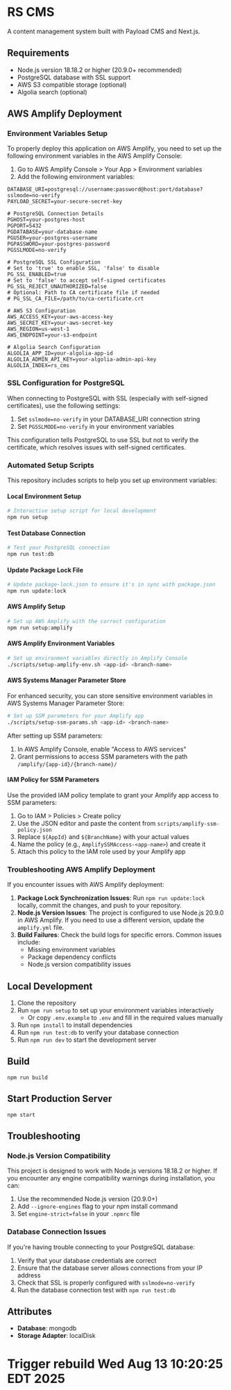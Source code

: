 # RS CMS

A content management system built with Payload CMS and Next.js.

## Requirements

- Node.js version 18.18.2 or higher (20.9.0+ recommended)
- PostgreSQL database with SSL support
- AWS S3 compatible storage (optional)
- Algolia search (optional)

## AWS Amplify Deployment

### Environment Variables Setup

To properly deploy this application on AWS Amplify, you need to set up the following environment variables in the AWS Amplify Console:

1. Go to AWS Amplify Console > Your App > Environment variables
2. Add the following environment variables:

```
DATABASE_URI=postgresql://username:password@host:port/database?sslmode=no-verify
PAYLOAD_SECRET=your-secure-secret-key

# PostgreSQL Connection Details
PGHOST=your-postgres-host
PGPORT=5432
PGDATABASE=your-database-name
PGUSER=your-postgres-username
PGPASSWORD=your-postgres-password
PGSSLMODE=no-verify

# PostgreSQL SSL Configuration
# Set to 'true' to enable SSL, 'false' to disable
PG_SSL_ENABLED=true
# Set to 'false' to accept self-signed certificates
PG_SSL_REJECT_UNAUTHORIZED=false
# Optional: Path to CA certificate file if needed
# PG_SSL_CA_FILE=/path/to/ca-certificate.crt

# AWS S3 Configuration
AWS_ACCESS_KEY=your-aws-access-key
AWS_SECRET_KEY=your-aws-secret-key
AWS_REGION=us-west-1
AWS_ENDPOINT=your-s3-endpoint

# Algolia Search Configuration
ALGOLIA_APP_ID=your-algolia-app-id
ALGOLIA_ADMIN_API_KEY=your-algolia-admin-api-key
ALGOLIA_INDEX=rs_cms
```

### SSL Configuration for PostgreSQL

When connecting to PostgreSQL with SSL (especially with self-signed certificates), use the following settings:

1. Set `sslmode=no-verify` in your DATABASE_URI connection string
2. Set `PGSSLMODE=no-verify` in your environment variables

This configuration tells PostgreSQL to use SSL but not to verify the certificate, which resolves issues with self-signed certificates.

### Automated Setup Scripts

This repository includes scripts to help you set up environment variables:

#### Local Environment Setup

```bash
# Interactive setup script for local development
npm run setup
```

#### Test Database Connection

```bash
# Test your PostgreSQL connection
npm run test:db
```

#### Update Package Lock File

```bash
# Update package-lock.json to ensure it's in sync with package.json
npm run update:lock
```

#### AWS Amplify Setup

```bash
# Set up AWS Amplify with the correct configuration
npm run setup:amplify
```

#### AWS Amplify Environment Variables

```bash
# Set up environment variables directly in Amplify Console
./scripts/setup-amplify-env.sh <app-id> <branch-name>
```

#### AWS Systems Manager Parameter Store

For enhanced security, you can store sensitive environment variables in AWS Systems Manager Parameter Store:

```bash
# Set up SSM parameters for your Amplify app
./scripts/setup-ssm-params.sh <app-id> <branch-name>
```

After setting up SSM parameters:

1. In AWS Amplify Console, enable "Access to AWS services" 
2. Grant permissions to access SSM parameters with the path `/amplify/{app-id}/{branch-name}/`

#### IAM Policy for SSM Parameters

Use the provided IAM policy template to grant your Amplify app access to SSM parameters:

1. Go to IAM > Policies > Create policy
2. Use the JSON editor and paste the content from `scripts/amplify-ssm-policy.json`
3. Replace `${AppId}` and `${BranchName}` with your actual values
4. Name the policy (e.g., `AmplifySSMAccess-<app-name>`) and create it
5. Attach this policy to the IAM role used by your Amplify app

### Troubleshooting AWS Amplify Deployment

If you encounter issues with AWS Amplify deployment:

1. **Package Lock Synchronization Issues**: Run `npm run update:lock` locally, commit the changes, and push to your repository.
2. **Node.js Version Issues**: The project is configured to use Node.js 20.9.0 in AWS Amplify. If you need to use a different version, update the `amplify.yml` file.
3. **Build Failures**: Check the build logs for specific errors. Common issues include:
   - Missing environment variables
   - Package dependency conflicts
   - Node.js version compatibility issues

## Local Development

1. Clone the repository
2. Run `npm run setup` to set up your environment variables interactively
   - Or copy `.env.example` to `.env` and fill in the required values manually
3. Run `npm install` to install dependencies
4. Run `npm run test:db` to verify your database connection
5. Run `npm run dev` to start the development server

## Build

```
npm run build
```

## Start Production Server

```
npm start
```

## Troubleshooting

### Node.js Version Compatibility

This project is designed to work with Node.js versions 18.18.2 or higher. If you encounter any engine compatibility warnings during installation, you can:

1. Use the recommended Node.js version (20.9.0+)
2. Add `--ignore-engines` flag to your npm install command
3. Set `engine-strict=false` in your `.npmrc` file

### Database Connection Issues

If you're having trouble connecting to your PostgreSQL database:

1. Verify that your database credentials are correct
2. Ensure that the database server allows connections from your IP address
3. Check that SSL is properly configured with `sslmode=no-verify`
4. Run the database connection test with `npm run test:db`

## Attributes

- **Database**: mongodb
- **Storage Adapter**: localDisk
# Trigger rebuild Wed Aug 13 10:20:25 EDT 2025
